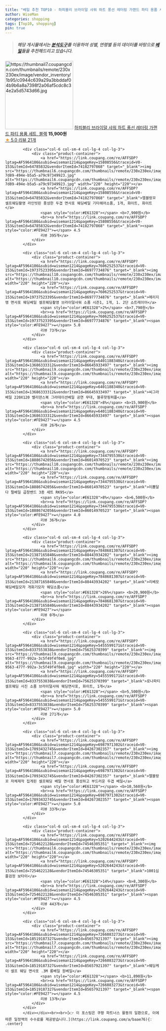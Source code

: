 ```yaml
---
title: "베일 추천 TOP10 - 하피블리 브라이덜 샤워 하트 풍선 레터링 가랜드 파티 용품 세트, 블랙"
author: WiseMan
categories: shopping
tags: [Top10, shopping]
pin: true
---
```


> ##### 해당 게시물에서는 [**분석도구**](https://itemscout.io/)를 이용하여 **성별**, **연령별** 등의 데이터를 바탕으로 [**베일**](https://link.coupang.com/a/baae76)들을 추천해드리고 있습니다.
<div class="container"><div class="row">
            <div class="col-6 col-sm-4 col-lg-4 col-lg-3">
                <div class="product-container">
                    <a href="https://link.coupang.com/re/AFFSDP?lptag=AF5964186&subid=wiseman1214&pageKey=7470573820&traceid=V0-153&itemId=19492618633&vendorItemId=86602290012" target="_blank"><img src="https://thumbnail7.coupangcdn.com/thumbnails/remote/230x230ex/image/vendor_inventory/1b95/c0944c639a29a3bbddaf04b9b6a8a7398f2a06af5cdc8c34e2a5d5743d66.jpg" alt="https://thumbnail7.coupangcdn.com/thumbnails/remote/230x230ex/image/vendor_inventory/1b95/c0944c639a29a3bbddaf04b9b6a8a7398f2a06af5cdc8c34e2a5d5743d66.jpg" width="220" height="220"></a>
                    <a href="https://link.coupang.com/re/AFFSDP?lptag=AF5964186&subid=wiseman1214&pageKey=7470573820&traceid=V0-153&itemId=19492618633&vendorItemId=86602290012" target="_blank">하피블리 브라이덜 샤워 하트 풍선 레터링 가랜드 파티 용품 세트, 블랙</a>
                    <span style="color:#E61328"></span> <b>15,900원</b>
                    <br><a href="https://link.coupang.com/re/AFFSDP?lptag=AF5964186&subid=wiseman1214&pageKey=7470573820&traceid=V0-153&itemId=19492618633&vendorItemId=86602290012" target="_blank"><span style="color:#FE9427">★</span> 5.0
                    리뷰 21개</a>
                </div>
            </div>
            
            <div class="col-6 col-sm-4 col-lg-4 col-lg-3">
                <div class="product-container">
                    <a href="https://link.coupang.com/re/AFFSDP?lptag=AF5964186&subid=wiseman1214&pageKey=15808556&traceid=V0-153&itemId=64785832&vendorItemId=74182797868" target="_blank"><img src="https://thumbnail6.coupangcdn.com/thumbnails/remote/230x230ex/image/retail/images/2021/02/26/16/3/f8966ecd-7d89-494e-b5a5-a79c97349923.jpg" alt="https://thumbnail6.coupangcdn.com/thumbnails/remote/230x230ex/image/retail/images/2021/02/26/16/3/f8966ecd-7d89-494e-b5a5-a79c97349923.jpg" width="220" height="220"></a>
                    <a href="https://link.coupang.com/re/AFFSDP?lptag=AF5964186&subid=wiseman1214&pageKey=15808556&traceid=V0-153&itemId=64785832&vendorItemId=74182797868" target="_blank">엘블랑꼬 셀프웨딩촬영 라인빗핀 풍성한 두겹 면사포 웨딩베일 기타헤어소품, 1개, 화이트, 화이트</a>
                    <span style="color:#E61328"></span> <b>7,900원</b>
                    <br><a href="https://link.coupang.com/re/AFFSDP?lptag=AF5964186&subid=wiseman1214&pageKey=15808556&traceid=V0-153&itemId=64785832&vendorItemId=74182797868" target="_blank"><span style="color:#FE9427">★</span> 4.5
                    리뷰 395개</a>
                </div>
            </div>
            
            <div class="col-6 col-sm-4 col-lg-4 col-lg-3">
                <div class="product-container">
                    <a href="https://link.coupang.com/re/AFFSDP?lptag=AF5964186&subid=wiseman1214&pageKey=7606252537&traceid=V0-153&itemId=19737523395&vendorItemId=86977734876" target="_blank"><img src="https://thumbnail10.coupangcdn.com/thumbnails/remote/230x230ex/image/vendor_inventory/68d4/72685be734aefc45ab5024f1d4ccb095b9b152f595a0cb1528e18cd3e9dc.jpg" alt="https://thumbnail10.coupangcdn.com/thumbnails/remote/230x230ex/image/vendor_inventory/68d4/72685be734aefc45ab5024f1d4ccb095b9b152f595a0cb1528e18cd3e9dc.jpg" width="220" height="220"></a>
                    <a href="https://link.coupang.com/re/AFFSDP?lptag=AF5964186&subid=wiseman1214&pageKey=7606252537&traceid=V0-153&itemId=19737523395&vendorItemId=86977734876" target="_blank">메리지엥 면사포 웨딩베일 셀프웨딩촬영 브라이덜샤워 소품 시즌1, 1개, 1. 2단 쇼트레이어</a>
                    <span style="color:#E61328">2%</span> <b>7,790원</b>
                    <br><a href="https://link.coupang.com/re/AFFSDP?lptag=AF5964186&subid=wiseman1214&pageKey=7606252537&traceid=V0-153&itemId=19737523395&vendorItemId=86977734876" target="_blank"><span style="color:#FE9427">★</span> 5.0
                    리뷰 73개</a>
                </div>
            </div>
            
            <div class="col-6 col-sm-4 col-lg-4 col-lg-3">
                <div class="product-container">
                    <a href="https://link.coupang.com/re/AFFSDP?lptag=AF5964186&subid=wiseman1214&pageKey=6401188340&traceid=V0-153&itemId=13686333312&vendorItemId=86645933497" target="_blank"><img src="https://thumbnail9.coupangcdn.com/thumbnails/remote/230x230ex/image/vendor_inventory/5b41/d9cee782f0a3830e7ac6622843a0876f755a539fad7280593229644a03e0.jpg" alt="https://thumbnail9.coupangcdn.com/thumbnails/remote/230x230ex/image/vendor_inventory/5b41/d9cee782f0a3830e7ac6622843a0876f755a539fad7280593229644a03e0.jpg" width="220" height="220"></a>
                    <a href="https://link.coupang.com/re/AFFSDP?lptag=AF5964186&subid=wiseman1214&pageKey=6401188340&traceid=V0-153&itemId=13686333312&vendorItemId=86645933497" target="_blank">씨그라베일 220X120 밸리댄스복 그라데이션베일 공연 무대, 블루핫핑퍼플</a>
                    <span style="color:#E61328">8%</span> <b>15,900원</b>
                    <br><a href="https://link.coupang.com/re/AFFSDP?lptag=AF5964186&subid=wiseman1214&pageKey=6401188340&traceid=V0-153&itemId=13686333312&vendorItemId=86645933497" target="_blank"><span style="color:#FE9427">★</span> 4.5
                    리뷰 26개</a>
                </div>
            </div>
            
            <div class="col-6 col-sm-4 col-lg-4 col-lg-3">
                <div class="product-container">
                    <a href="https://link.coupang.com/re/AFFSDP?lptag=AF5964186&subid=wiseman1214&pageKey=7344795530&traceid=V0-153&itemId=18886742056&vendorItemId=86014970523" target="_blank"><img src="https://thumbnail10.coupangcdn.com/thumbnails/remote/230x230ex/image/rs_quotation_api/3rmzug19/46201a979844446797821635c39e5dfd.jpg" alt="https://thumbnail10.coupangcdn.com/thumbnails/remote/230x230ex/image/rs_quotation_api/3rmzug19/46201a979844446797821635c39e5dfd.jpg" width="220" height="220"></a>
                    <a href="https://link.coupang.com/re/AFFSDP?lptag=AF5964186&subid=wiseman1214&pageKey=7344795530&traceid=V0-153&itemId=18886742056&vendorItemId=86014970523" target="_blank">이쁨달다 펄베일 곱창밴드 3종 세트 RK95</a>
                    <span style="color:#E61328">8%</span> <b>6,500원</b>
                    <br><a href="https://link.coupang.com/re/AFFSDP?lptag=AF5964186&subid=wiseman1214&pageKey=7344795530&traceid=V0-153&itemId=18886742056&vendorItemId=86014970523" target="_blank"><span style="color:#FE9427">★</span> 4.0
                    리뷰 36개</a>
                </div>
            </div>
            
            <div class="col-6 col-sm-4 col-lg-4 col-lg-3">
                <div class="product-container">
                    <a href="https://link.coupang.com/re/AFFSDP?lptag=AF5964186&subid=wiseman1214&pageKey=7848681307&traceid=V0-153&itemId=21387165840&vendorItemId=88443934202" target="_blank"><img src="https://thumbnail6.coupangcdn.com/thumbnails/remote/230x230ex/image/vendor_inventory/6b24/d785fa83dfe922905a43325b3516ab960ae709d9acf5e6914c168ff1d9bd.jpg" alt="https://thumbnail6.coupangcdn.com/thumbnails/remote/230x230ex/image/vendor_inventory/6b24/d785fa83dfe922905a43325b3516ab960ae709d9acf5e6914c168ff1d9bd.jpg" width="220" height="220"></a>
                    <a href="https://link.coupang.com/re/AFFSDP?lptag=AF5964186&subid=wiseman1214&pageKey=7848681307&traceid=V0-153&itemId=21387165840&vendorItemId=88443934202" target="_blank">리베모 웨딩베일모자 개화기모자 웨딩소품</a>
                    <span style="color:#E61328">26%</span> <b>20,900원</b>
                    <br><a href="https://link.coupang.com/re/AFFSDP?lptag=AF5964186&subid=wiseman1214&pageKey=7848681307&traceid=V0-153&itemId=21387165840&vendorItemId=88443934202" target="_blank"><span style="color:#FE9427">★</span> 
                    리뷰 0개</a>
                </div>
            </div>
            
            <div class="col-6 col-sm-4 col-lg-4 col-lg-3">
                <div class="product-container">
                    <a href="https://link.coupang.com/re/AFFSDP?lptag=AF5964186&subid=wiseman1214&pageKey=5455599171&traceid=V0-153&itemId=8337553838&vendorItemId=75625370399" target="_blank"><img src="https://thumbnail9.coupangcdn.com/thumbnails/remote/230x230ex/image/retail/images/2021/05/04/15/5/8d1748ec-9563-477f-992a-3c5f49f4f0e8.jpg" alt="https://thumbnail9.coupangcdn.com/thumbnails/remote/230x230ex/image/retail/images/2021/05/04/15/5/8d1748ec-9563-477f-992a-3c5f49f4f0e8.jpg" width="220" height="220"></a>
                    <a href="https://link.coupang.com/re/AFFSDP?lptag=AF5964186&subid=wiseman1214&pageKey=5455599171&traceid=V0-153&itemId=8337553838&vendorItemId=75625370399" target="_blank">로나파티 셀프웨딩 사진 소품 브라이덜샤워 웨딩면사포, 화이트, 1개</a>
                    <span style="color:#E61328"></span> <b>5,500원</b>
                    <br><a href="https://link.coupang.com/re/AFFSDP?lptag=AF5964186&subid=wiseman1214&pageKey=5455599171&traceid=V0-153&itemId=8337553838&vendorItemId=75625370399" target="_blank"><span style="color:#FE9427">★</span> 5.0
                    리뷰 271개</a>
                </div>
            </div>
            
            <div class="col-6 col-sm-4 col-lg-4 col-lg-3">
                <div class="product-container">
                    <a href="https://link.coupang.com/re/AFFSDP?lptag=AF5964186&subid=wiseman1214&pageKey=6987971302&traceid=V0-153&itemId=17093432745&vendorItemId=84267302357" target="_blank"><img src="https://thumbnail7.coupangcdn.com/thumbnails/remote/230x230ex/image/vendor_inventory/6b89/57ad5f0abef2de93880fdaa8073d8e68578139bb46c7d53572ee6a40028a.jpg" alt="https://thumbnail7.coupangcdn.com/thumbnails/remote/230x230ex/image/vendor_inventory/6b89/57ad5f0abef2de93880fdaa8073d8e68578139bb46c7d53572ee6a40028a.jpg" width="220" height="220"></a>
                    <a href="https://link.coupang.com/re/AFFSDP?lptag=AF5964186&subid=wiseman1214&pageKey=6987971302&traceid=V0-153&itemId=17093432745&vendorItemId=84267302357" target="_blank">엘블랑꼬 자체제작 집게핀 셀프웨딩 베일 면사포 풍성하고 부드러운 두겹 베일</a>
                    <span style="color:#E61328"></span> <b>10,560원</b>
                    <br><a href="https://link.coupang.com/re/AFFSDP?lptag=AF5964186&subid=wiseman1214&pageKey=6987971302&traceid=V0-153&itemId=17093432745&vendorItemId=84267302357" target="_blank"><span style="color:#FE9427">★</span> 5.0
                    리뷰 33개</a>
                </div>
            </div>
            
            <div class="col-6 col-sm-4 col-lg-4 col-lg-3">
                <div class="product-container">
                    <a href="https://link.coupang.com/re/AFFSDP?lptag=AF5964186&subid=wiseman1214&pageKey=5202644243&traceid=V0-153&itemId=7254622128&vendorItemId=74546305351" target="_blank"><img src="https://thumbnail6.coupangcdn.com/thumbnails/remote/230x230ex/image/vendor_inventory/811b/2f4a5f8b4a1b7b31661b7b8ac2173ebbf2f1ad65f19d63db8b9652696ae1.jpg" alt="https://thumbnail6.coupangcdn.com/thumbnails/remote/230x230ex/image/vendor_inventory/811b/2f4a5f8b4a1b7b31661b7b8ac2173ebbf2f1ad65f19d63db8b9652696ae1.jpg" width="220" height="220"></a>
                    <a href="https://link.coupang.com/re/AFFSDP?lptag=AF5964186&subid=wiseman1214&pageKey=5202644243&traceid=V0-153&itemId=7254622128&vendorItemId=74546305351" target="_blank">1001심플검정 보타이</a>
                    <span style="color:#E61328">14%</span> <b>8,300원</b>
                    <br><a href="https://link.coupang.com/re/AFFSDP?lptag=AF5964186&subid=wiseman1214&pageKey=5202644243&traceid=V0-153&itemId=7254622128&vendorItemId=74546305351" target="_blank"><span style="color:#FE9427">★</span> 4.5
                    리뷰 443개</a>
                </div>
            </div>
            
            <div class="col-6 col-sm-4 col-lg-4 col-lg-3">
                <div class="product-container">
                    <a href="https://link.coupang.com/re/AFFSDP?lptag=AF5964186&subid=wiseman1214&pageKey=7266083273&traceid=V0-153&itemId=18519187327&vendorItemId=85657921397" target="_blank"><img src="https://thumbnail7.coupangcdn.com/thumbnails/remote/230x230ex/image/vendor_inventory/ec14/4e3d6faa26ec8991b9b93016716041c331f3aa8f28da607c1ba013a4a18d.png" alt="https://thumbnail7.coupangcdn.com/thumbnails/remote/230x230ex/image/vendor_inventory/ec14/4e3d6faa26ec8991b9b93016716041c331f3aa8f28da607c1ba013a4a18d.png" width="220" height="220"></a>
                    <a href="https://link.coupang.com/re/AFFSDP?lptag=AF5964186&subid=wiseman1214&pageKey=7266083273&traceid=V0-153&itemId=18519187327&vendorItemId=85657921397" target="_blank">웨딩케이 셀프 웨딩 면사포 .3M 롱베일 원베일</a>
                    <span style="color:#E61328"></span> <b>11,890원</b>
                    <br><a href="https://link.coupang.com/re/AFFSDP?lptag=AF5964186&subid=wiseman1214&pageKey=7266083273&traceid=V0-153&itemId=18519187327&vendorItemId=85657921397" target="_blank"><span style="color:#FE9427">★</span> 4.5
                    리뷰 13개</a>
                </div>
            </div>
            </div></div><br><br>[👉 이 포스팅은 쿠팡 파트너스 활동의 일환으로, 이에 따른 일정액의 수수료를 제공받습니다.](https://link.coupang.com/a/baae76){: .center}